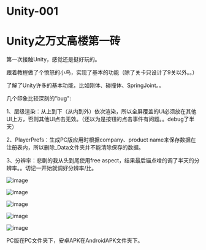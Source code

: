 # Unity-001

# Unity之万丈高楼第一砖

第一次接触Unity，感觉还是挺好玩的。

跟着教程做了个愤怒的小鸟，实现了基本的功能（除了关卡只设计了9关以外。。）

了解了Unity许多的基本功能，比如刚体、碰撞体、SpringJoint。。

几个印象比较深刻的"bug":

1、层级渲染：从上到下（从内到外）依次渲染，所以全屏覆盖的UI必须放在其他UI上方，否则其他UI点击无效。（还以为是按钮的点击事件有问题。。debug了半天）

2、PlayerPrefs：生成PC版应用时根据company、product name来保存数据在注册表内，所以删除_Data文件夹并不能清除保存的数据。

3、分辨率：悲剧的我从头到尾使用free aspect，结果最后锚点啥的调了半天的分辨率。。切记一开始就调好分辨率/比。

![image](https://github.com/HighwayWu/Unity-001/raw/master/AngerBirds/图片1.png)

![image](https://github.com/HighwayWu/Unity-001/raw/master/AngerBirds/图片2.png)

![image](https://github.com/HighwayWu/Unity-001/raw/master/AngerBirds/图片3.png)

![image](https://github.com/HighwayWu/Unity-001/raw/master/AngerBirds/图片4.png)

![image](https://github.com/HighwayWu/Unity-001/raw/master/AngerBirds/图片6.png)


PC版在PC文件夹下，安卓APK在AndroidAPK文件夹下。
